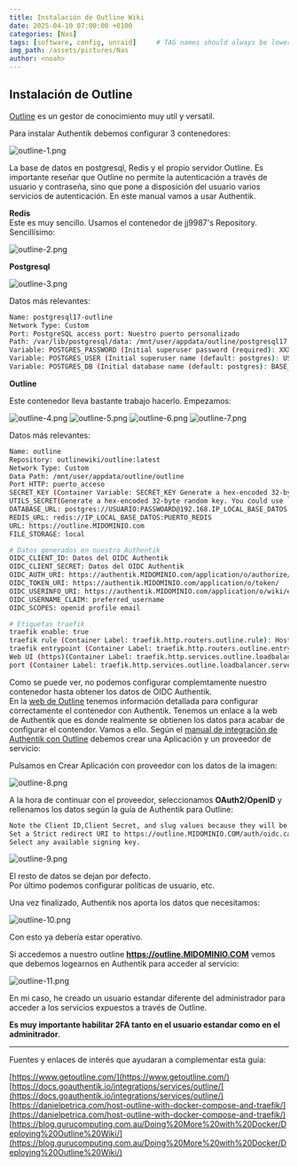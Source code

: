 ```yaml
---
title: Instalación de Outline Wiki
date: 2025-04-10 07:00:00 +0100
categories: [Nas]
tags: [software, config, unraid]     # TAG names should always be lowercase
img_path: /assets/pictures/Nas
author: <noah>
---
```

## Instalación de Outline

[Outline](https://www.getoutline.com/) es un gestor de conocimiento muy util y versatil.  

Para instalar Authentik debemos configurar 3 contenedores:  

![outline-1.png](outline-1.png)

La base de datos en postgresql, Redis y el propio servidor Outline. Es importante reseñar que Outline no permite la autenticación a través de usuario y contraseña, sino que pone a disposición del usuario varios servicios de autenticación. En este manual vamos a usar Authentik.  


**Redis**  
Este es muy sencillo. Usamos el contenedor de jj9987's Repository. Sencillísimo:

![outline-2.png](outline-2.png)


**Postgresql**    

![outline-3.png](outline-3.png)

Datos más relevantes:  

```bash
Name: postgresql17-outline   
Network Type: Custom  
Port: PostgreSQL access port: Nuestro puerto personalizado  
Path: /var/lib/postgresql/data: /mnt/user/appdata/outline/postgresql17  
Variable: POSTGRES_PASSWORD (Initial superuser password (required): XXXXXXXXXXXXXXXXXX  
Variable: POSTGRES_USER (Initial superuser name (default: postgres): USUARIO  
Variable: POSTGRES_DB (Initial database name (default: postgres): BASE_DATOS  
```

**Outline**   
  
Este contenedor lleva bastante trabajo hacerlo. Empezamos:  

![outline-4.png](outline-4.png)
![outline-5.png](outline-5.png)
![outline-6.png](outline-6.png)
![outline-7.png](outline-7.png)

Datos más relevantes:  

```bash
Name: outline
Repository: outlinewiki/outline:latest  
Network Type: Custom
Data Path: /mnt/user/appdata/outline/outline
Port HTTP: puerto_acceso
SECRET_KEY (Container Variable: SECRET_KEY Generate a hex-encoded 32-byte random key. You could use `openssl rand -hex 32`): XXXXXXXXXXXXXXXXXXxx
UTILS_SECRET(Generate a hex-encoded 32-byte random key. You could use `openssl rand -hex 32`): XXXXXXXXXXXXXXXXXXXxxxxx
DATABASE_URL: postgres://USUARIO:PASSWOARD@192.168.IP_LOCAL_BASE_DATOS:PUERTO_BD/NOMBRE_BASE_DATOS
REDIS_URL: redis://IP_LOCAL_BASE_DATOS:PUERTO_REDIS
URL: https://outline.MIDOMINIO.com
FILE_STORAGE: local

# Datos generados en nuestro Authentik
OIDC_CLIENT_ID: Datos del OIDC Authentik
OIDC_CLIENT_SECRET: Datos del OIDC Authentik
OIDC_AUTH_URI: https://authentik.MIDOMINIO.com/application/o/authorize/
OIDC_TOKEN_URI: https://authentik.MIDOMINIO.com/application/o/token/
OIDC_USERINFO_URI: https://authentik.MIDOMINIO.com/application/o/wiki/end-session/
OIDC_USERNAME_CLAIM: preferred_username
OIDC_SCOPES: openid profile email

# Etiquetas traefik
traefik enable: true
traefik rule (Container Label: traefik.http.routers.outline.rule): Host(`outline.MIDOMINIO.com`)
traefik entrypoint (Container Label: traefik.http.routers.outline.entryPoints): https
Web UI (https)(Container Label: traefik.http.services.outline.loadbalancer.server.scheme): http
port (Container Label: traefik.http.services.outline.loadbalancer.server.port): 3000

```
Como se puede ver, no podemos configurar complemtamente nuestro contenedor hasta obtener los datos de OIDC Authentik.  
En la [web de Outline](https://docs.getoutline.com/s/hosting/doc/oidc-8CPBm6uC0I) tenemos información detallada para configurar correctamente el contenedor con Authentik. Tenemos un enlace a la web de Authentik que es donde realmente se obtienen los datos para acabar de configurar el contendor.
Vamos a ello. Según el [manual de integración de Authentik con Outline](https://docs.goauthentik.io/integrations/services/outline/) debemos crear una Aplicación y un proveedor de servicio:

Pulsamos en Crear Aplicación con proveedor con los datos de la imagen:

![outline-8.png](outline-8.png)

A la hora de continuar con el proveedor, seleccionamos **OAuth2/OpenID** y rellenamos los datos según la guía de Authentik para Outline:  

```bash
Note the Client ID,Client Secret, and slug values because they will be required later.
Set a Strict redirect URI to https://outline.MIDOMINIO.COM/auth/oidc.callback.
Select any available signing key.
```
![outline-9.png](outline-9.png)

El resto de datos se dejan por defecto.  
Por último podemos configurar políticas de usuario, etc.

Una vez finalizado, Authentik nos aporta los datos que necesitamos:

![outline-10.png](outline-10.png)

Con esto ya debería estar operativo.  

Si accedemos a nuestro outline **https://outline.MIDOMINIO.COM** vemos que debemos logearnos en Authentik para acceder al servicio:  

![outline-11.png](outline-11.png)

En mi caso, he creado un usuario estandar diferente del administrador para acceder a los servicios expuestos a través de Outline.  
  
**Es muy importante habilitar 2FA tanto en el usuario estandar como en el adminitrador**.

***   
Fuentes y enlaces de interés que ayudaran a complementar esta guía:  
  
[https://www.getoutline.com/](https://www.getoutline.com/)  
[https://docs.goauthentik.io/integrations/services/outline/](https://docs.goauthentik.io/integrations/services/outline/)  
[https://danielpetrica.com/host-outline-with-docker-compose-and-traefik/](https://danielpetrica.com/host-outline-with-docker-compose-and-traefik/)  
[https://blog.gurucomputing.com.au/Doing%20More%20with%20Docker/Deploying%20Outline%20Wiki/](https://blog.gurucomputing.com.au/Doing%20More%20with%20Docker/Deploying%20Outline%20Wiki/)  

